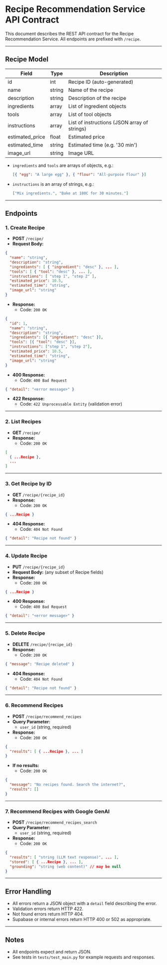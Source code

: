 # Recipe Recommendation Service API Contract

This document describes the REST API contract for the Recipe Recommendation Service. All endpoints are prefixed with `/recipe`.

---

## Recipe Model

| Field           | Type   | Description                                  |
| --------------- | ------ | -------------------------------------------- |
| id              | int    | Recipe ID (auto-generated)                   |
| name            | string | Name of the recipe                           |
| description     | string | Description of the recipe                    |
| ingredients     | array  | List of ingredient objects                   |
| tools           | array  | List of tool objects                         |
| instructions    | array  | List of instructions (JSON array of strings) |
| estimated_price | float  | Estimated price                              |
| estimated_time  | string | Estimated time (e.g. '30 min')               |
| image_url       | string | Image URL                                    |

- `ingredients` and `tools` are arrays of objects, e.g.:
  ```json
  [{ "egg": "A large egg" }, { "flour": "All-purpose flour" }]
  ```
- `instructions` is an array of strings, e.g.:
  ```json
  ["Mix ingredients.", "Bake at 180C for 30 minutes."]
  ```

---

## Endpoints

### 1. Create Recipe

- **POST** `/recipe/`
- **Request Body:**

```json
{
  "name": "string",
  "description": "string",
  "ingredients": [ { "ingredient": "desc" }, ... ],
  "tools": [ { "tool": "desc" }, ... ],
  "instructions": [ "step 1", "step 2" ],
  "estimated_price": 10.5,
  "estimated_time": "string",
  "image_url": "string"
}
```

- **Response:**
  - Code: `200 OK`

```json
{
  "id": 1,
  "name": "string",
  "description": "string",
  "ingredients": [{ "ingredient": "desc" }],
  "tools": [{ "tool": "desc" }],
  "instructions": ["step 1", "step 2"],
  "estimated_price": 10.5,
  "estimated_time": "string",
  "image_url": "string"
}
```

- **400 Response:**
  - Code: `400 Bad Request`

```json
{ "detail": "<error message>" }
```

- **422 Response:**
  - Code: `422 Unprocessable Entity` (validation error)

---

### 2. List Recipes

- **GET** `/recipe/`
- **Response:**
  - Code: `200 OK`

```json
[
  { ...Recipe },
  ...
]
```

---

### 3. Get Recipe by ID

- **GET** `/recipe/{recipe_id}`
- **Response:**
  - Code: `200 OK`

```json
{ ...Recipe }
```

- **404 Response:**
  - Code: `404 Not Found`

```json
{ "detail": "Recipe not found" }
```

---

### 4. Update Recipe

- **PUT** `/recipe/{recipe_id}`
- **Request Body:** (any subset of Recipe fields)
- **Response:**
  - Code: `200 OK`

```json
{ ...Recipe }
```

- **400 Response:**
  - Code: `400 Bad Request`

```json
{ "detail": "<error message>" }
```

---

### 5. Delete Recipe

- **DELETE** `/recipe/{recipe_id}`
- **Response:**
  - Code: `200 OK`

```json
{ "message": "Recipe deleted" }
```

- **404 Response:**
  - Code: `404 Not Found`

```json
{ "detail": "Recipe not found" }
```

---

### 6. Recommend Recipes

- **POST** `/recipe/recommend_recipes`
- **Query Parameter:**
  - `user_id` (string, required)
- **Response:**
  - Code: `200 OK`

```json
{
  "results": [ { ...Recipe }, ... ]
}
```

- **If no results:**
  - Code: `200 OK`

```json
{
  "message": "No recipes found. Search the internet?",
  "results": []
}
```

---

### 7. Recommend Recipes with Google GenAI

- **POST** `/recipe/recommend_recipes_search`
- **Query Parameter:**
  - `user_id` (string, required)
- **Response:**
  - Code: `200 OK`

```json
{
  "results": [ "string (LLM text response)", ... ],
  "stored": [ { ...Recipe }, ... ],
  "grounding": "string (web content)" // may be null
}
```

---

## Error Handling

- All errors return a JSON object with a `detail` field describing the error.
- Validation errors return HTTP 422.
- Not found errors return HTTP 404.
- Supabase or internal errors return HTTP 400 or 502 as appropriate.

---

## Notes

- All endpoints expect and return JSON.
- See tests in `tests/test_main.py` for example requests and responses.
